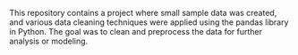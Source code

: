 This repository contains a project where small sample data was created, and various data cleaning techniques were applied using the pandas library in Python.
The goal was to clean and preprocess the data for further analysis or modeling.
